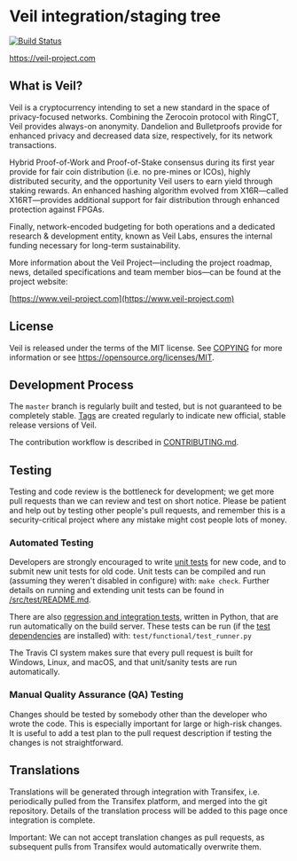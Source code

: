 Veil integration/staging tree
=============================

[![Build Status](https://travis-ci.org/Veil-Project/veil.svg?branch=master)](https://travis-ci.org/Veil-Project/veil)

https://veil-project.com

What is Veil?
----------------

Veil is a cryptocurrency intending to set a new standard in the space of privacy-focused networks. Combining the Zerocoin protocol with RingCT, Veil provides always-on anonymity. Dandelion and Bulletproofs provide for enhanced privacy and decreased data size, respectively, for its network transactions. 

Hybrid Proof-of-Work and Proof-of-Stake consensus during its first year provide for fair coin distribution (i.e. no pre-mines or ICOs), highly distributed security, and the opportunity Veil users to earn yield through staking rewards. An enhanced hashing algorithm evolved from X16R—called X16RT—provides additional support for fair distribution through enhanced protection against FPGAs.

Finally, network-encoded budgeting for both operations and a dedicated research & development entity, known as Veil Labs, ensures the internal funding necessary for long-term sustainability.

More information about the Veil Project—including the project roadmap, news, detailed specifications and team member bios—can be found at the project website:

[https://www.veil-project.com](https://www.veil-project.com)

License
-------

Veil is released under the terms of the MIT license. See [COPYING](COPYING) for more
information or see https://opensource.org/licenses/MIT.

Development Process
-------------------

The `master` branch is regularly built and tested, but is not guaranteed to be
completely stable. [Tags](https://github.com/Veil-Project/veil/tags) are created
regularly to indicate new official, stable release versions of Veil.

The contribution workflow is described in [CONTRIBUTING.md](CONTRIBUTING.md).

Testing
-------

Testing and code review is the bottleneck for development; we get more pull
requests than we can review and test on short notice. Please be patient and help out by testing
other people's pull requests, and remember this is a security-critical project where any mistake might cost people
lots of money.

### Automated Testing

Developers are strongly encouraged to write [unit tests](src/test/README.md) for new code, and to
submit new unit tests for old code. Unit tests can be compiled and run
(assuming they weren't disabled in configure) with: `make check`. Further details on running
and extending unit tests can be found in [/src/test/README.md](/src/test/README.md).

There are also [regression and integration tests](/test), written
in Python, that are run automatically on the build server.
These tests can be run (if the [test dependencies](/test) are installed) with: `test/functional/test_runner.py`

The Travis CI system makes sure that every pull request is built for Windows, Linux, and macOS, and that unit/sanity tests are run automatically.

### Manual Quality Assurance (QA) Testing

Changes should be tested by somebody other than the developer who wrote the
code. This is especially important for large or high-risk changes. It is useful
to add a test plan to the pull request description if testing the changes is
not straightforward.

Translations
------------

Translations will be generated through integration with Transifex, i.e. periodically pulled from the Transifex platform, and merged into the git repository. Details of the translation process will be added to this page once integration is complete.

Important: We can not accept translation changes as pull requests, as subsequent pulls from Transifex would automatically overwrite them.
